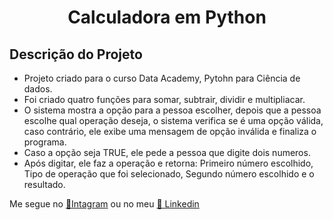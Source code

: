 <h1 align="center">Calculadora em Python</h1>

## Descrição do Projeto
<p align="left">

* Projeto criado para o curso Data Academy, Pytohn para Ciência de dados.
* Foi criado quatro funções para somar, subtrair, dividir e multipliacar.
* O sistema mostra a opção para a pessoa escolher, depois que a pessoa escolhe qual operação deseja, o sistema verifica se é uma opção válida, caso contrário, ele exibe uma mensagem de opção inválida e finaliza o programa.
* Caso a opção seja TRUE, ele pede a pessoa que digite dois numeros.
* Após digitar, ele faz a operação e retorna: Primeiro número escolhido, Tipo de operação que foi selecionado, Segundo número escolhido e o resultado.



Me segue no <a href="https://www.instagram.com/emersondiegho/">🔗Intagram</a> ou no meu <a href="https://www.linkedin.com/in/diegomaciel--/">🔗 Linkedin</a>



</p>
